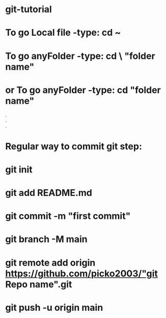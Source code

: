 # git-tutorial
# To go Local file -type: cd ~
# To go anyFolder -type: cd \ "folder name"
# or To go anyFolder -type: cd "folder name"
.<br>
.<br>
.<br>
# Regular way to commit git step:
# git init
# git add README.md
# git commit -m "first commit"
# git branch -M main
# git remote add origin https://github.com/picko2003/"git Repo name".git
# git push -u origin main

